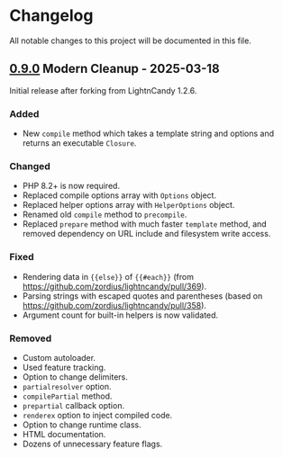 # Changelog
All notable changes to this project will be documented in this file.

## [0.9.0] Modern Cleanup - 2025-03-18
Initial release after forking from LightnCandy 1.2.6.

### Added
- New `compile` method which takes a template string and options and returns an executable `Closure`.

### Changed
- PHP 8.2+ is now required.
- Replaced compile options array with `Options` object.
- Replaced helper options array with `HelperOptions` object.
- Renamed old `compile` method to `precompile`.
- Replaced `prepare` method with much faster `template` method, and removed dependency on URL include and filesystem write access.

### Fixed
- Rendering data in `{{else}}` of `{{#each}}` (from https://github.com/zordius/lightncandy/pull/369).
- Parsing strings with escaped quotes and parentheses (based on https://github.com/zordius/lightncandy/pull/358).
- Argument count for built-in helpers is now validated.

### Removed
- Custom autoloader.
- Used feature tracking.
- Option to change delimiters.
- `partialresolver` option.
- `compilePartial` method.
- `prepartial` callback option.
- `renderex` option to inject compiled code.
- Option to change runtime class.
- HTML documentation.
- Dozens of unnecessary feature flags.

[0.9.0]: https://github.com/devtheorem/php-handlebars/tree/v0.9.0
